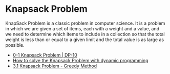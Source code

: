 # Knapsack Problem

KnapSack Problem is a classic problem in computer science. It is a problem in which we are given a set of items, each with a weight and a value, and we need to determine which items to include in a collection so that the total weight is less than or equal to a given limit and the total value is as large as possible.

- [0-1 Knapsack Problem | DP-10](https://www.geeksforgeeks.org/0-1-knapsack-problem-dp-10/)
- [How to solve the Knapsack Problem with dynamic programming](https://medium.com/@fabianterh/how-to-solve-the-knapsack-problem-with-dynamic-programming-eb88c706d3cf)
- [3.1 Knapsack Problem - Greedy Method](https://www.youtube.com/watch?v=oTTzNMHM05I)
